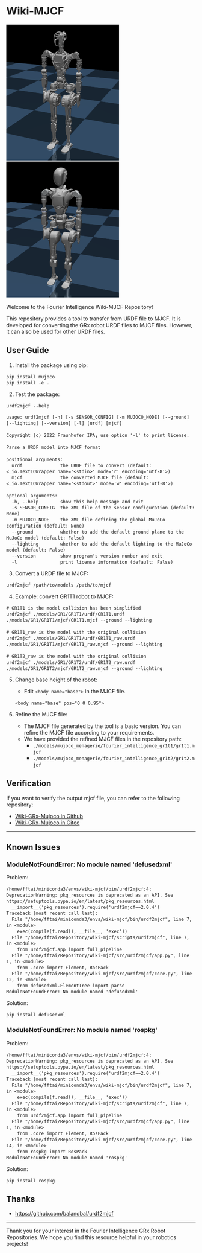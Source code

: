 # Wiki-MJCF

<img src="./pictures/gr1t1_mjcf.png" width="300" height="360" />
<img src="./pictures/gr1t2_mjcf.png" width="300" height="360" />

Welcome to the Fourier Intelligence Wiki-MJCF Repository!

This repository provides a tool to transfer from URDF file to MJCF. It is developed for converting the GRx robot URDF files to MJCF files.
However, it can also be used for other URDF files.

## User Guide

1. Install the package using pip:

```shell
pip install mujoco
pip install -e .
```

2. Test the package:

```shell
urdf2mjcf --help
```

```
usage: urdf2mjcf [-h] [-s SENSOR_CONFIG] [-m MUJOCO_NODE] [--ground] [--lighting] [--version] [-l] [urdf] [mjcf]

Copyright (c) 2022 Fraunhofer IPA; use option '-l' to print license.

Parse a URDF model into MJCF format

positional arguments:
  urdf              the URDF file to convert (default: <_io.TextIOWrapper name='<stdin>' mode='r' encoding='utf-8'>)
  mjcf              the converted MJCF file (default: <_io.TextIOWrapper name='<stdout>' mode='w' encoding='utf-8'>)

optional arguments:
  -h, --help        show this help message and exit
  -s SENSOR_CONFIG  the XML file of the sensor configuration (default: None)
  -m MUJOCO_NODE    the XML file defining the global MuJoCo configuration (default: None)
  --ground          whether to add the default ground plane to the MuJoCo model (default: False)
  --lighting        whether to add the default lighting to the MuJoCo model (default: False)
  --version         show program's version number and exit
  -l                print license information (default: False)
```

3. Convert a URDF file to MJCF:

```shell
urdf2mjcf /path/to/models /path/to/mjcf
```

4. Example: convert GR1T1 robot to MJCF:

```shell
# GR1T1 is the model collision has been simplified
urdf2mjcf ./models/GR1/GR1T1/urdf/GR1T1.urdf ./models/GR1/GR1T1/mjcf/GR1T1.mjcf --ground --lighting

# GR1T1_raw is the model with the original collision
urdf2mjcf ./models/GR1/GR1T1/urdf/GR1T1_raw.urdf ./models/GR1/GR1T1/mjcf/GR1T1_raw.mjcf --ground --lighting

# GR1T2_raw is the model with the original collision
urdf2mjcf ./models/GR1/GR1T2/urdf/GR1T2_raw.urdf ./models/GR1/GR1T2/mjcf/GR1T2_raw.mjcf --ground --lighting
```

5. Change base height of the robot:
    - Edit `<body name="base">` in the MJCF file.
    ```
    <body name="base" pos="0 0 0.95">
    ```

6. Refine the MJCF file:
    - The MJCF file generated by the tool is a basic version. You can refine the MJCF file according to your requirements.
    - We have provided the refined MJCF files in the repository path:
        - `./models/mujoco_menagerie/fourier_intelligence_gr1t1/gr1t1.mjcf`
        - `./models/mujoco_menagerie/fourier_intelligence_gr1t2/gr1t2.mjcf`

## Verification

If you want to verify the output mjcf file, you can refer to the following repository:

- [Wiki-GRx-Mujoco in Github](https://gitee.com/FFTAI/wiki-grx-mujoco/)
- [Wiki-GRx-Mujoco in Gitee](https://gitee.com/FourierIntelligence/wiki-grx-mujoco/)

---

## Known Issues

### ModuleNotFoundError: No module named 'defusedxml'

Problem:

```
/home/fftai/miniconda3/envs/wiki-mjcf/bin/urdf2mjcf:4: DeprecationWarning: pkg_resources is deprecated as an API. See https://setuptools.pypa.io/en/latest/pkg_resources.html
  __import__('pkg_resources').require('urdf2mjcf==2.0.4')
Traceback (most recent call last):
  File "/home/fftai/miniconda3/envs/wiki-mjcf/bin/urdf2mjcf", line 7, in <module>
    exec(compile(f.read(), __file__, 'exec'))
  File "/home/fftai/Repository/wiki-mjcf/scripts/urdf2mjcf", line 7, in <module>
    from urdf2mjcf.app import full_pipeline
  File "/home/fftai/Repository/wiki-mjcf/src/urdf2mjcf/app.py", line 1, in <module>
    from .core import Element, RosPack
  File "/home/fftai/Repository/wiki-mjcf/src/urdf2mjcf/core.py", line 12, in <module>
    from defusedxml.ElementTree import parse
ModuleNotFoundError: No module named 'defusedxml'
```

Solution:

```shell
pip install defusedxml
```

### ModuleNotFoundError: No module named 'rospkg'

Problem:

```
/home/fftai/miniconda3/envs/wiki-mjcf/bin/urdf2mjcf:4: DeprecationWarning: pkg_resources is deprecated as an API. See https://setuptools.pypa.io/en/latest/pkg_resources.html
  __import__('pkg_resources').require('urdf2mjcf==2.0.4')
Traceback (most recent call last):
  File "/home/fftai/miniconda3/envs/wiki-mjcf/bin/urdf2mjcf", line 7, in <module>
    exec(compile(f.read(), __file__, 'exec'))
  File "/home/fftai/Repository/wiki-mjcf/scripts/urdf2mjcf", line 7, in <module>
    from urdf2mjcf.app import full_pipeline
  File "/home/fftai/Repository/wiki-mjcf/src/urdf2mjcf/app.py", line 1, in <module>
    from .core import Element, RosPack
  File "/home/fftai/Repository/wiki-mjcf/src/urdf2mjcf/core.py", line 14, in <module>
    from rospkg import RosPack
ModuleNotFoundError: No module named 'rospkg'
```

Solution:

```shell
pip install rospkg
```

## Thanks

- https://github.com/balandbal/urdf2mjcf

---

Thank you for your interest in the Fourier Intelligence GRx Robot Repositories.
We hope you find this resource helpful in your robotics projects!
